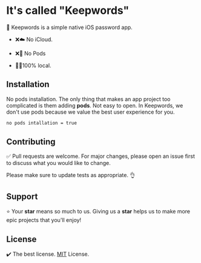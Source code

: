 # It's called "Keepwords"
🔐 Keepwords is a simple native iOS password app. 
- ❌☁️ No iCloud. 

- ❌🌱 No Pods

- 👨‍💻100% local.

## Installation
No pods installation. The only thing that makes an app project too complicated is them adding **pods**. Not easy to open. In Keepwords, we don't use pods because we value the best user experience for you. 
```bash
no pods intallation = true
```

## Contributing
✅ Pull requests are welcome. For major changes, please open an issue first to discuss what you would like to change.

Please make sure to update tests as appropriate. 👌

## Support
⭐️ Your **star** means so much to us. Giving us a **star** helps us to make more epic projects that you'll enjoy!

## License
✔️ The best license. [MIT](https://github.com/jeremygautama/ios-password-app/blob/master/LICENSE.md) License.
